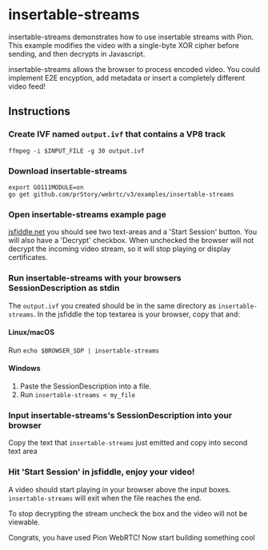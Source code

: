 # insertable-streams

insertable-streams demonstrates how to use insertable streams with Pion.
This example modifies the video with a single-byte XOR cipher before sending, and then
decrypts in Javascript.

insertable-streams allows the browser to process encoded video. You could implement
E2E encyption, add metadata or insert a completely different video feed!

## Instructions

### Create IVF named `output.ivf` that contains a VP8 track

```
ffmpeg -i $INPUT_FILE -g 30 output.ivf
```

### Download insertable-streams

```
export GO111MODULE=on
go get github.com/prStory/webrtc/v3/examples/insertable-streams
```

### Open insertable-streams example page

[jsfiddle.net](https://jsfiddle.net/uqr80Lak/) you should see two text-areas and a 'Start Session' button. You will also have a 'Decrypt' checkbox.
When unchecked the browser will not decrypt the incoming video stream, so it will stop playing or display certificates.

### Run insertable-streams with your browsers SessionDescription as stdin

The `output.ivf` you created should be in the same directory as `insertable-streams`. In the jsfiddle the top textarea is your browser, copy that and:

#### Linux/macOS

Run `echo $BROWSER_SDP | insertable-streams`

#### Windows

1. Paste the SessionDescription into a file.
1. Run `insertable-streams < my_file`

### Input insertable-streams's SessionDescription into your browser

Copy the text that `insertable-streams` just emitted and copy into second text area

### Hit 'Start Session' in jsfiddle, enjoy your video!

A video should start playing in your browser above the input boxes. `insertable-streams` will exit when the file reaches the end.

To stop decrypting the stream uncheck the box and the video will not be viewable.

Congrats, you have used Pion WebRTC! Now start building something cool
